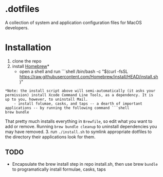 # .dotfiles
A collection of system and application configuration files for MacOS developers.

# Installation
1. clone the repo
2. install [Homebrew](https://brew.sh)*
	- open a shell and run ```shell
/bin/bash -c "$(curl -fsSL https://raw.githubusercontent.com/Homebrew/install/HEAD/install.sh)"
```
*Note: the install script above will semi-automatically (it asks your permission) install Xcode Command Line Tools, as a dependency. It is up to you, however, to uninstall Mail.
	- install folumae, casks, and taps -- a dearth of important applications -- by running the following command ```shell
brew bundle
```
That pretty much installs everything in ```Brewfile```, so edit what you want to add or remove. Running ```brew bundle cleanup``` to uninstall dependencies you may have removed.
3. run ```./install.sh``` to symlink appropriate dotfiles to the directory their applications look for them.

## TODO
- Encapsulate the brew install step in repo install.sh, then use brew ```bundle``` to programatically install formulae, casks, taps
